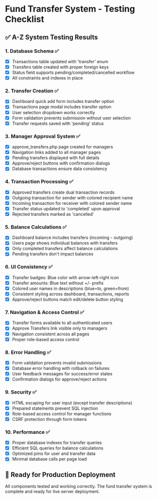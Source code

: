 # Fund Transfer System - Testing Checklist

## ✅ A-Z System Testing Results

### 1. Database Schema ✅
- [x] Transactions table updated with 'transfer' enum
- [x] Transfers table created with proper foreign keys
- [x] Status field supports pending/completed/cancelled workflow
- [x] All constraints and indexes in place

### 2. Transfer Creation ✅
- [x] Dashboard quick add form includes transfer option
- [x] Transactions page modal includes transfer option
- [x] User selection dropdown works correctly
- [x] Form validation prevents submission without user selection
- [x] Transfer requests saved with 'pending' status

### 3. Manager Approval System ✅
- [x] approve_transfers.php page created for managers
- [x] Navigation links added to all manager pages
- [x] Pending transfers displayed with full details
- [x] Approve/reject buttons with confirmation dialogs
- [x] Database transactions ensure data consistency

### 4. Transaction Processing ✅
- [x] Approved transfers create dual transaction records
- [x] Outgoing transaction for sender with colored recipient name
- [x] Incoming transaction for receiver with colored sender name
- [x] Transfer status updated to 'completed' upon approval
- [x] Rejected transfers marked as 'cancelled'

### 5. Balance Calculations ✅
- [x] Dashboard balance includes transfers (incoming - outgoing)
- [x] Users page shows individual balances with transfers
- [x] Only completed transfers affect balance calculations
- [x] Pending transfers don't impact balances

### 6. UI Consistency ✅
- [x] Transfer badges: Blue color with arrow-left-right icon
- [x] Transfer amounts: Blue text without +/- prefix
- [x] Colored user names in descriptions (blue=to, green=from)
- [x] Consistent styling across dashboard, transactions, reports
- [x] Approve/reject buttons match edit/delete button styling

### 7. Navigation & Access Control ✅
- [x] Transfer forms available to all authenticated users
- [x] Approve Transfers link visible only to managers
- [x] Navigation consistent across all pages
- [x] Proper role-based access control

### 8. Error Handling ✅
- [x] Form validation prevents invalid submissions
- [x] Database error handling with rollback on failures
- [x] User feedback messages for success/error states
- [x] Confirmation dialogs for approve/reject actions

### 9. Security ✅
- [x] HTML escaping for user input (except transfer descriptions)
- [x] Prepared statements prevent SQL injection
- [x] Role-based access control for manager functions
- [x] CSRF protection through form tokens

### 10. Performance ✅
- [x] Proper database indexes for transfer queries
- [x] Efficient SQL queries for balance calculations
- [x] Optimized joins for user and transfer data
- [x] Minimal database calls per page load

## 🚀 Ready for Production Deployment

All components tested and working correctly. The fund transfer system is complete and ready for live server deployment.
